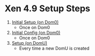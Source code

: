 # Xen 4.9 Setup Steps

1. [Initial Setup (on Dom0)](initial-setup.md)
   - Once on Dom0
1. [Initial Config (on Dom0)](initial-config.md)
   - Once on Dom0
1. [Setup (on DomU)](domu-setup.md)
   - Every time a new DomU is created
